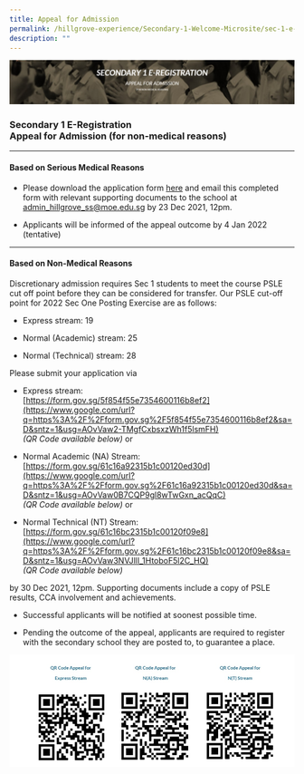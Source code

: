 ```yaml
---
title: Appeal for Admission
permalink: /hillgrove-experience/Secondary-1-Welcome-Microsite/sec-1-e-registraton/appeal-for-admission/
description: ""
---
```

![](/images/appeal%20for%20admission.jpg)
### **Secondary 1 E-Registration <br> Appeal for Admission (for non-medical reasons)**
------------------------------------------------------------------------
#### **Based on Serious Medical Reasons**
*   Please download the application form [here](https://drive.google.com/file/d/1iQtYbUTFkQJvsFqsnzJqMJp4eVrF6K1a/view?usp=sharing) and email this completed form with relevant supporting documents to the school at [admin_hillgrove_ss@moe.edu.sg](mailto:admin_hillgrove_ss@moe.edu.sg) by 23 Dec 2021, 12pm.
    
*   Applicants will be informed of the appeal outcome by 4 Jan 2022 (tentative)

------------------------------------------------------------------------
#### **Based on Non-Medical Reasons**
Discretionary admission requires Sec 1 students to meet the course PSLE cut off point before they can be considered for transfer. Our PSLE cut-off point for 2022 Sec One Posting Exercise are as follows:

*   Express stream: 19
    
*   Normal (Academic) stream: 25
    
*   Normal (Technical) stream: 28
    

Please submit your application via

*   Express stream: <br> [https://form.gov.sg/5f854f55e7354600116b8ef2](https://www.google.com/url?q=https%3A%2F%2Fform.gov.sg%2F5f854f55e7354600116b8ef2&sa=D&sntz=1&usg=AOvVaw2-TMgfCxbsxzWh1f5lsmFH) <br>_(QR Code available below)_ or
    
*   Normal Academic (NA) Stream: <br>[https://form.gov.sg/61c16a92315b1c00120ed30d](https://www.google.com/url?q=https%3A%2F%2Fform.gov.sg%2F61c16a92315b1c00120ed30d&sa=D&sntz=1&usg=AOvVaw0B7CQP9gl8wTwGxn_acQqC) <br>_(QR Code available below)_ or
    
*   Normal Technical (NT) Stream: <br>[https://form.gov.sg/61c16bc2315b1c00120f09e8](https://www.google.com/url?q=https%3A%2F%2Fform.gov.sg%2F61c16bc2315b1c00120f09e8&sa=D&sntz=1&usg=AOvVaw3NVJllI_1HtoboF5l2C_HQ) <br>_(QR Code available below)_

by 30 Dec 2021, 12pm. Supporting documents include a copy of PSLE results, CCA involvement and achievements.

*   Successful applicants will be notified at soonest possible time.
    
*   Pending the outcome of the appeal, applicants are required to register with the secondary school they are posted to, to guarantee a place.

![](/images/qr%20codes%20for%20admission%20appeal.jpg)
